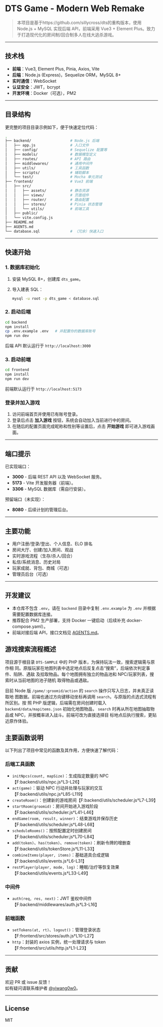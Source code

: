 # DTS Game - Modern Web Remake

> 本项目是基于https://github.com/sillycross/dts的重构版本，使用 Node.js + MySQL 实现后端 API，前端采用 Vue3 + Element Plus。致力于打造现代化的房间制/回合制多人在线大逃杀游戏。

---

## 技术栈

- **前端**：Vue3, Element Plus, Pinia, Axios, Vite
- **后端**：Node.js (Express)，Sequelize ORM，MySQL 8+
- **实时通信**：WebSocket
- **认证安全**：JWT，bcrypt
- **开发环境**：Docker（可选），PM2

---

## 目录结构

更完整的项目目录示例如下，便于快速定位代码：

```bash
.
├── backend/                  # Node.js 后端
│   ├── app.js                # 入口文件
│   ├── config/               # Sequelize 配置等
│   ├── models/               # 数据模型定义
│   ├── routes/               # API 路由
│   ├── middlewares/          # 通用中间件
│   ├── utils/                # 工具函数
│   ├── scripts/              # 辅助脚本
│   └── test/                 # Mocha 单元测试
├── frontend/                 # Vue3 前端
│   ├── src/
│   │   ├── assets/           # 静态资源
│   │   ├── views/            # 页面组件
│   │   ├── router/           # 路由配置
│   │   ├── stores/           # Pinia 状态管理
│   │   └── utils/            # 前端工具
│   ├── public/
│   └── vite.config.js
├── README.md
├── AGENTS.md
└── database.sql              # （冗余）快速入口
```

---

## 快速开始

### 1. 数据库初始化

1. 安装 MySQL 8+，创建库 `dts_game`。
2. 导入建表 SQL：

   ```bash
   mysql -u root -p dts_game < database.sql
   ```

### 2. 启动后端

```bash
cd backend
npm install
cp .env.example .env   # 并配置你的数据库账号
npm run dev
```

后端 API 默认运行于 `http://localhost:3000`

### 3. 启动前端

```bash
cd frontend
npm install
npm run dev
```

前端默认运行于 `http://localhost:5173`

### 登录并加入游戏

1. 访问前端首页并使用已有账号登录。
2. 登录后点击 **加入游戏** 按钮，系统会自动加入当前进行中的房间。
3. 在随后的配置页面完成昵称和性别等设置后，点击 **开始游戏** 即可进入游戏画面。

---

## 端口提示

已实现端口：

- **3000** - 后端 REST API 以及 WebSocket 服务。
- **5173** - Vite 开发服务器（前端）。
- **3306** - MySQL 数据库（需自行安装）。

预留端口（未实现）：

- **8080** - 后续计划的管理后台。

---

## 主要功能

- 用户注册/登录/登出、个人信息、ELO 排名
- 房间大厅、创建/加入房间、观战
- 实时游戏流程（生存/杀人/回合）
- 私信/系统消息、历史对局
- 玩家成就、背包、商城（可选）
- 管理员后台（可选）

---

## 开发建议

- 本仓库不包含 `.env`，请在 `backend` 目录中复制 `.env.example` 为 `.env` 并根据需要配置数据库连接。
- 推荐配合 PM2 生产部署，支持 Docker 一键启动（后续补充 docker-compose.yaml）。
- 前端对接后端 API，接口文档见 [AGENTS.md](AGENTS.md)。

## 游戏搜索流程概述

项目源于根目录 `DTS-SAMPLE` 中的 PHP 版本，为保持玩法一致，搜索逻辑需与原作相
同。原版玩家在地图列表中选定地点后反复点击“搜索”，后端依次判定事件、陷阱、遇敌
及拾取物品。每个地图拥有独立的物品池和 NPC/玩家列表，搜索时从当前地图的池子随机
取得物品或遇敌。

目前 Node 版 `/game/:groomid/action` 的 `search` 操作只写入日志，并未真正读取地
图数据。前端也通过方向键移动坐标再调用 `search`，与原版的点选式流程有所区别。按
照 PHP 版逻辑，后端需在房间创建时载入 `backend/data/mapitems.json` 初始化地图物品，
`search` 时再从所在地图抽取物品或 NPC，并按概率进入战斗。前端可改为直接选择目
标地点后执行搜索，更贴近原作体验。

## 主要函数说明

以下列出了项目中常见的函数及其作用，方便快速了解代码：

### 后端工具函数
- `initNpcs(count, mapSize)`：生成指定数量的 NPC【F:backend/utils/npc.js†L3-L26】
- `act(game)`：驱动 NPC 行动并处理与玩家的交互【F:backend/utils/npc.js†L85-L119】
- `createRoom()`：创建新的游戏房间【F:backend/utils/scheduler.js†L7-L39】
- `startRoom(groomid)`：房间开始进入游戏阶段【F:backend/utils/scheduler.js†L41-L46】
- `endGame(room, result, winner)`：结束游戏并保存历史【F:backend/utils/scheduler.js†L48-L68】
- `scheduleRooms()`：按照配置定时创建房间【F:backend/utils/scheduler.js†L70-L84】
- `add(token)`、`has(token)`、`remove(token)`：刷新令牌的增删查【F:backend/utils/tokenStore.js†L11-L33】
- `combineItems(player, items)`：基础道具合成逻辑【F:backend/utils/events.js†L6-L31】
- `restPlayer(player, mode, log)`：睡眠/治疗等恢复效果【F:backend/utils/events.js†L33-L49】

### 中间件
- `auth(req, res, next)`：JWT 鉴权中间件【F:backend/middlewares/auth.js†L3-L16】

### 前端函数
- `setTokens(at, rt)`、`logout()`：管理登录状态【F:frontend/src/stores/auth.js†L10-L27】
- `http`：封装的 axios 实例，统一处理请求与 token【F:frontend/src/utils/http.js†L1-L23】

---

## 贡献

欢迎 PR 或 issue 反馈！  
如有疑问请联系维护者 [@yiwang0w0](https://github.com/yiwang0w0)。

---

## License

MIT
